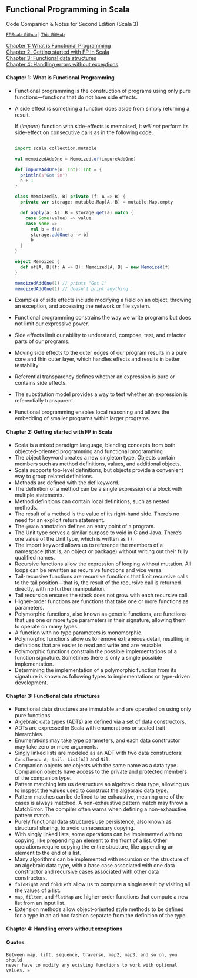 [//]: # (<style  type="text/css" rel="stylesheet">)

[//]: # (  .small-text {)

[//]: # (    font-size: 80%;)

[//]: # (    padding: 0;)

[//]: # (    margin: 0;)

[//]: # (    line-height: 1;)

[//]: # (  })

[//]: # (</style>)
Functional Programming in Scala
---
Code Companion & Notes for Second Edition (Scala 3)

<sub>[FPScala Github](https://github.com/fpinscala/fpinscala) | [This GitHub](https://github.com/mtavkhelidze/fps-code)</sub>

<span class="small-text">[Chapter 1: What is Functional Programming](#chapter-1-what-is-functional-programming)
</span><br/>
<span class="small-text">[Chapter 2: Getting started with FP in Scala](#chapter-2-getting-started-with-fp-in-scala)
</span><br/>
<span class="small-text">[Chapter 3: Functional data structures](#chapter-3-functional-data-structures)
</span><br/>
<span class="small-text">[Chapter 4: Handling errors without exceptions](#chapter-4-handling-errors-without-exceptions)
</span></br>

#### Chapter 1: What is Functional Programming

- Functional programming is the construction of programs using
  only pure functions—functions that do not have side effects.
- A side effect is something a function
  does aside from simply returning a result.

  If (_impure_) function with side-effects is memoised, it _will not_
  perform its side-effect on consecutive calls as in the following code.

  ```scala
  
  import scala.collection.mutable
  
  val memoizedAddOne = Memoized.of(impureAddOne)
  
  def impureAddOne(n: Int): Int = {
    println(s"Got $n")
    n + 1
  }
  
  class Memoized[A, B] private (f: A => B) {
    private var storage: mutable.Map[A, B] = mutable.Map.empty
  
    def apply(a: A): B = storage.get(a) match {
      case Some(value) => value
      case None =>
        val b = f(a)
        storage.addOne(a -> b)
        b
    }
  }
  
  object Memoized {
    def of[A, B](f: A => B): Memoized[A, B] = new Memoized(f)
  }
  
  memoizedAddOne(1) // prints "Got 1"
  memoizedAddOne(1) // doesn't print anything 
  ```

- Examples of side effects include modifying a field on an object,
  throwing an exception, and accessing the network or file system.
- Functional programming constrains the way we write
  programs but does not limit our expressive power.
- Side effects limit our ability to understand,
  compose, test, and refactor parts of our programs.
- Moving side effects to the outer edges of our program results in a pure core
  and thin outer layer, which handles effects and results in better testability.
- Referential transparency defines whether an
  expression is pure or contains side effects.
- The substitution model provides a way to test
  whether an expression is referentially transparent.
- Functional programming enables local reasoning and allows
  the embedding of smaller programs within larger programs.

#### Chapter 2: Getting started with FP in Scala

- Scala is a mixed paradigm language, blending concepts from
  both objected-oriented programming and functional programming.
- The object keyword creates a new singleton type. Objects contain
  members such as method definitions, values, and additional objects.
- Scala supports top-level definitions, but objects
  provide a convenient way to group related definitions.
- Methods are defined with the def keyword.
- The definition of a method can be a single
  expression or a block with multiple statements.
- Method definitions can contain local definitions, such as nested methods.
- The result of a method is the value of its right-hand
  side. There’s no need for an explicit return statement.
- The `@main` annotation defines an entry point of a program.
- The Unit type serves a similar purpose to void in C and Java.
  There’s one value of the Unit type, which is written as `()`.
- The import keyword allows us to reference the members of a namespace (that
  is, an object or package) without writing out their fully qualified names.
- Recursive functions allow the expression of looping without mutation.
  All loops can be rewritten as recursive functions and vice versa.
- Tail-recursive functions are recursive functions that limit
  recursive calls to the tail position—that is, the result of the
  recursive call is returned directly, with no further manipulation.
- Tail recursion ensures the stack does not grow with each recursive call.
- Higher-order functions are functions that
  take one or more functions as parameters.
- Polymorphic functions, also known as generic functions,
  are functions that use one or more type parameters in
  their signature, allowing them to operate on many types.
- A function with no type parameters is monomorphic.
- Polymorphic functions allow us to remove extraneous detail, resulting
  in definitions that are easier to read and write and are reusable.
- Polymorphic functions constrain the possible implementations of a function
  signature. Sometimes there is only a single possible implementation.
- Determining the implementation of a polymorphic function from its signature
  is known as following types to implementations or type-driven development.

#### Chapter 3: Functional data structures

- Functional data structures are immutable and
  are operated on using only pure functions.
- Algebraic data types (ADTs) are defined via a set of data constructors.
- ADTs are expressed in Scala with enumerations or sealed trait hierarchies.
- Enumerations may take type parameters, and each
  data constructor may take zero or more arguments.
- Singly linked lists are modeled as an ADT with two data
  constructors: `Cons(head: A, tail: List[A])` and `Nil`.
- Companion objects are objects with the same name as
  a data type. Companion objects have access to the
  private and protected members of the companion type.
- Pattern matching lets us destructure an algebraic data type, allowing
  us to inspect the values used to construct the algebraic data type.
- Pattern matches can be defined to be exhaustive, meaning one of the cases
  is always matched. A non-exhaustive pattern match may throw a MatchError.
  The compiler often warns when defining a non-exhaustive pattern match.
- Purely functional data structures use persistence, also
  known as structural sharing, to avoid unnecessary copying.
- With singly linked lists, some operations can be implemented with no copying,
  like prepending an element to the front of a list. Other operations require
  copying the entire structure, like appending an element to the end of a list.
- Many algorithms can be implemented with recursion on the structure
  of an algebraic data type, with a base case associated with one data
  constructor and recursive cases associated with other data constructors.
- `foldRight` and `foldLeft` allow us to compute a
  single result by visiting all the values of a list.
- `map`, `filter`, and `flatMap` are higher-order
  functions that compute a new list from an input list.
- Extension methods allow object-oriented style methods to be defined for
  a type in an ad hoc fashion separate from the definition of the type.

#### Chapter 4: Handling errors without exceptions

#### Quotes

    Between map, lift, sequence, traverse, map2, map3, and so on, you should
    never have to modify any existing functions to work with optional values. »
